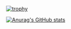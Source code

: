 [![trophy](https://github-profile-trophy.vercel.app/?username=marmartins)](https://github.com/marmartins/github-profile-trophy)

[![Anurag's GitHub stats](https://github-readme-stats.vercel.app/api?username=marmartins)](https://github.com/marmartins/github-readme-stats)

